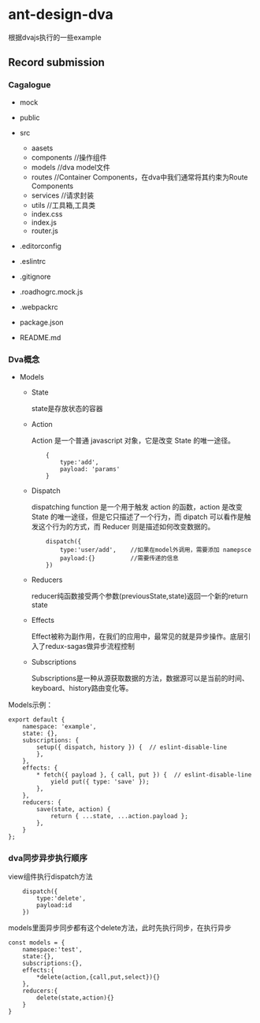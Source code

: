 # ant-design-dva

根据dvajs执行的一些example


## Record submission

### Cagalogue

- mock
- public
- src
    - aasets
    - components    //操作组件
    - models        //dva model文件
    - routes        //Container Components，在dva中我们通常将其约束为Route Components
    - services      //请求封装
    - utils         //工具箱,工具类
    - index.css
    - index.js
    - router.js
  
- .editorconfig
- .eslintrc
- .gitignore
- .roadhogrc.mock.js
- .webpackrc
- package.json
- README.md

### Dva概念

- Models
    - State
    
        state是存放状态的容器
    - Action
    
        Action 是一个普通 javascript 对象，它是改变 State 的唯一途径。
        ```
            {
                type:'add',
                payload: 'params'
            }

        ```
    - Dispatch
    
        dispatching function 是一个用于触发 action 的函数，action 是改变 State 的唯一途径，但是它只描述了一个行为，而 dipatch 可以看作是触发这个行为的方式，而 Reducer 则是描述如何改变数据的。
        ```
            dispatch({
                type:'user/add',    //如果在model外调用，需要添加 namepsce
                payload:{}          //需要传递的信息
            })
        ```
    - Reducers
    
        reducer纯函数接受两个参数(previousState,state)返回一个新的return state
    - Effects
        
        Effect被称为副作用，在我们的应用中，最常见的就是异步操作。底层引入了redux-sagas做异步流程控制
    - Subscriptions
    
        Subscriptions是一种从源获取数据的方法，数据源可以是当前的时间、keyboard、history路由变化等。

Models示例：
```
export default {
    namespace: 'example',    
    state: {},    
    subscriptions: {
        setup({ dispatch, history }) {  // eslint-disable-line
        },
    },
    effects: {
        * fetch({ payload }, { call, put }) {  // eslint-disable-line
            yield put({ type: 'save' });
        },
    },   
    reducers: {
        save(state, action) {
            return { ...state, ...action.payload };
        },
    }
};

```

### dva同步异步执行顺序

view组件执行dispatch方法
```angular2html
    dispatch({
        type:'delete',
        payload:id
    })
```
models里面异步同步都有这个delete方法，此时先执行同步，在执行异步

```angular2html
const models = {
    namespace:'test',
    state:{},
    subscriptions:{},
    effects:{
        *delete(action,{call,put,select}){}
    },
    reducers:{
        delete(state,action){}
    }
}
```
